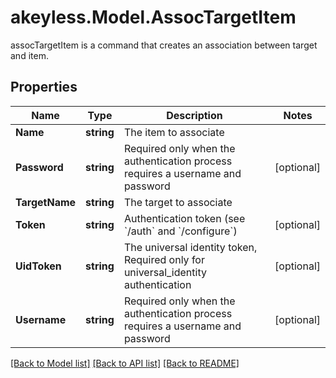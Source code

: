 # akeyless.Model.AssocTargetItem
assocTargetItem is a command that creates an association between target and item.
## Properties

Name | Type | Description | Notes
------------ | ------------- | ------------- | -------------
**Name** | **string** | The item to associate | 
**Password** | **string** | Required only when the authentication process requires a username and password | [optional] 
**TargetName** | **string** | The target to associate | 
**Token** | **string** | Authentication token (see &#x60;/auth&#x60; and &#x60;/configure&#x60;) | [optional] 
**UidToken** | **string** | The universal identity token, Required only for universal_identity authentication | [optional] 
**Username** | **string** | Required only when the authentication process requires a username and password | [optional] 

[[Back to Model list]](../README.md#documentation-for-models) [[Back to API list]](../README.md#documentation-for-api-endpoints) [[Back to README]](../README.md)

